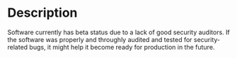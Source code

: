 # Description
Software currently has beta status due to a lack of good security auditors. If the software was properly and throughly audited and tested for security-related bugs, it might help it become ready for production in the future.